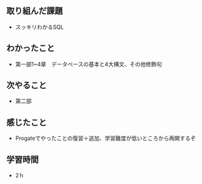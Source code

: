 ## 取り組んだ課題
- スッキリわかるSQL

## わかったこと
- 第一部1~4章　データベースの基本と4大構文、その他修飾句

## 次やること
- 第二部

## 感じたこと
- Progateでやったことの復習＋追加、学習難度が低いところから再開するぞ

## 学習時間
- 2ｈ
